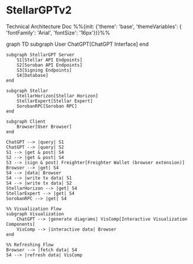 # StellarGPTv2
Technical Architecture Doc
%%{init: {'theme': 'base', 'themeVariables': { 'fontFamily': 'Arial', 'fontSize': '16px'}}}%%

graph TD
    subgraph User
        ChatGPT[ChatGPT Interface]
    end

    subgraph StellarGPT Server
        S1[Stellar API Endpoints]
        S2[Soroban API Endpoints]
        S3[Signing Endpoints]
        S4[Database]
    end

    subgraph Stellar
        StellarHorizon[Stellar Horizon]
        StellarExpert[Stellar Expert]
        SorobanRPC[Soroban RPC]
    end

    subgraph Client
        Browser[User Browser]
    end

    ChatGPT --> |query| S1
    ChatGPT --> |query| S2
    S1 --> |get & post| S4
    S2 --> |get & post| S4
    S3 --> |sign & post| Freighter[Freighter Wallet (browser extension)]
    Browser --> |get| S4
    S4 --> |data| Browser
    S4 --> |write tx data| S1
    S4 --> |write tx data| S2
    StellarHorizon --> |get| S4
    StellarExpert --> |get| S4
    SorobanRPC --> |get| S4

    %% Visualization Flow
    subgraph Visualization
        ChatGPT --> |generate diagrams| VisComp[Interactive Visualization Components]
        VisComp --> |interactive data| Browser
    end

    %% Refreshing Flow
    Browser --> |fetch data| S4
    S4 --> |refresh data| VisComp

